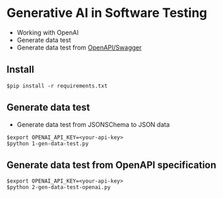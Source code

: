 # Generative AI in Software Testing
* Working with OpenAI
* Generate data test
* Generate data test from [OpenAPI/Swagger](https://swagger.io/)

## Install
```
$pip install -r requirements.txt
```

## Generate data test
* Generate data test from JSONSChema to JSON data
```
$export OPENAI_API_KEY=<your-api-key>
$python 1-gen-data-test.py
```

## Generate data test from OpenAPI specification
```
$export OPENAI_API_KEY=<your-api-key>
$python 2-gen-data-test-openai.py
```